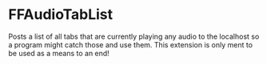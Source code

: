 # FFAudioTabList
Posts a list of all tabs that are currently playing any audio to the localhost so a program might catch those and use them. This extension is only ment to be used as a means to an end!
